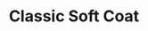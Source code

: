 ---
title: "Classic Soft Coat"
categories: ["Women","Women/Coats"]
images: ["./P05A7039.JPG","./P05A7040.JPG"]
---